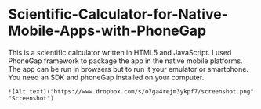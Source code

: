 # Scientific-Calculator-for-Native-Mobile-Apps-with-PhoneGap
This is a scientific calculator written in HTML5 and JavaScript. I used PhoneGap framework to package the app in the native mobile platforms. The app can be run in browsers but to run it your emulator or smartphone. You need an SDK and phoneGap installed on your computer.

```
![Alt text]("https://www.dropbox.com/s/o7ga4rejm3ykpf7/screenshot.png" "Screenshot")
```


